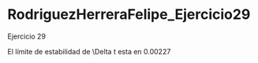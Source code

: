 # RodriguezHerreraFelipe_Ejercicio29
Ejercicio 29

El límite de estabilidad de \Delta t esta en 0.00227